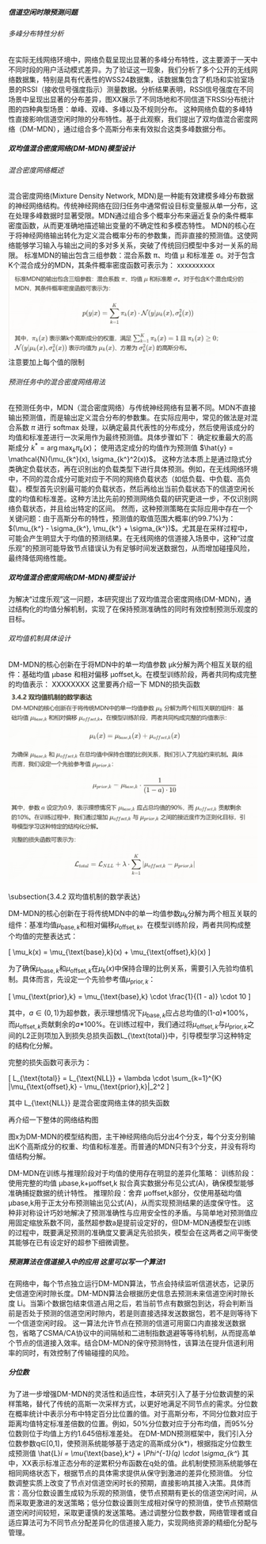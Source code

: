 ##### 信道空闲时隙预测问题
###### 多峰分布特性分析
在实际无线网络环境中，网络负载呈现出显著的多峰分布特性，这主要源于一天中不同时段的用户活动模式差异。为了验证这一现象，我们分析了多个公开的无线网络数据集，特别是具有代表性的WSS24数据集，该数据集包含了机场和实验室场景的RSSI（接收信号强度指示）测量数据。分析结果表明，RSSI信号强度在不同场景中呈现出显著的分布差异，图XX展示了不同场地和不同信道下RSSI分布统计图的四种典型场景：单峰、双峰、多峰以及不规则分布。
这种网络负载的多峰特性直接影响信道空闲时隙的分布特性。基于此观察，我们提出了双均值混合密度网络（DM-MDN），通过组合多个高斯分布来有效拟合这类多峰数据分布。

##### 双均值混合密度网络(DM-MDN)模型设计
###### 混合密度网络概述
混合密度网络(Mixture Density Network, MDN)是一种能有效建模多峰分布数据的神经网络结构。传统神经网络在回归任务中通常假设目标变量服从单一分布，这在处理多峰数据时显著受限。MDN通过组合多个概率分布来逼近复杂的条件概率密度函数，从而更准确地描述输出变量的不确定性和多模态特性。
MDN的核心在于将神经网络输出转化为定义混合概率分布的参数集，而非直接的预测值。这使网络能够学习输入与输出之间的多对多关系，突破了传统回归模型中多对一关系的局限。
标准MDN的输出包含三组参数：混合系数 π、均值 μ 和标准差 σ。对于包含K个混合成分的MDN，其条件概率密度函数可表示为：
xxxxxxxxxx
![alt text](image.png)
注意要加上每个值的限制
###### 预测任务中的混合密度网络用法
在预测任务中，MDN（混合密度网络）与传统神经网络有显著不同。MDN不直接输出预测值，而是输出定义混合分布的参数集。在实际应用中，常见的做法是对混合系数 $\pi$ 进行 softmax 处理，以确定最具代表性的分布成分，然后使用该成分的均值和标准差进行一次采用作为最终预测值。具体步骤如下：
确定权重最大的高斯成分 $k^* = \arg\max_k \pi_k(x)$；
使用选定成分的均值作为预测值 $\hat{y} = \mathcal{N}(\mu_{k^}(x), \sigma_{k^}^2(x))$。
这种方法本质上是通过隐式分类确定负载状态，再在识别出的负载类型下进行具体预测。例如，在无线网络环境中，不同的混合成分可能对应于不同的网络负载状态（如低负载、中负载、高负载）。模型首先识别最可能的负载状态，然后再给出当前负载状态下的信道空闲长度的均值和标准差。这种方法比先前的预测网络负载的研究更进一步，不仅识别网络负载状态，并且给出特定的区间。
然而，这种预测策略在实际应用中存在一个关键问题：由于高斯分布的特性，预测值的取值范围大概率(约99.7%)为：$(\mu_{k^} - \sigma_{k^}, \mu_{k^} + \sigma_{k^})$。尤其是在采样过程中，可能会产生明显大于均值的预测结果。在无线网络的信道接入场景中，这种“过度乐观”的预测可能导致节点错误认为有足够时间发送数据包，从而增加碰撞风险，最终降低网络性能。
##### 双均值混合密度网络(DM-MDN)模型设计
为解决“过度乐观”这一问题，本研究提出了双均值混合密度网络(DM-MDN)，通过结构化的均值分解机制，实现了在保持预测准确性的同时有效控制预测乐观度的目标。
###### 双均值机制具体设计
DM-MDN的核心创新在于将MDN中的单一均值参数 μk​ 分解为两个相互关联的组件：基础均值 μbase​ 和相对偏移 μoffset,k​。在模型训练阶段，两者共同构成完整的均值表示： XXXXXXXX
这里要再介绍一下 MDN的损失函数
![alt text](image-1.png)

\subsection{3.4.2 双均值机制的数学表达}

DM-MDN的核心创新在于将传统MDN中的单一均值参数$\mu_k$分解为两个相互关联的组件：基准均值$\mu_{\text{base},k}$和相对偏移$\mu_{\text{offset},k}$。在模型训练阶段，两者共同构成整个均值的完整表达式：

\[
\mu_k(x) = \mu_{\text{base},k}(x) + \mu_{\text{offset},k}(x)
\]

为了确保$\mu_{\text{base},k}$和$\mu_{\text{offset},k}$在$\mu_k(x)$中保持合理的比例关系，需要引入先验均值机制。具体而言，先设定一个先验参考值$\mu_{\text{prior},k}$：

\[
\mu_{\text{prior},k} = \mu_{\text{base},k} \cdot \frac{1}{(1 - a)} \cdot 10
\]

其中，$a \in (0,1)$为超参数，表示理想情况下$\mu_{\text{base},k}$应占总均值的(1-$a$)*100\%，而$\mu_{\text{offset},k}$贡献剩余的$a$*100\%。在训练过程中，我们通过将$\mu_{\text{offset},k}$与$\mu_{\text{prior},k}$之间的L2正则项加入到损失总损失函数L_{\text{total}}中，引导模型学习这种特定的结构化分解。

完整的损失函数可表示为：

\[
L_{\text{total}} = L_{\text{NLL}} + \lambda \cdot \sum_{k=1}^{K} \|\mu_{\text{offset},k} - \mu_{\text{prior},k}\|_2^2
\]

其中 L_{\text{NLL}} 是混合密度网络主体的损失函数


再介绍一下整体的网络结构图

图x为DM-MDN的模型结构图，主干神经网络向后分出4个分支，每个分支分别输出K个高斯成分的权重、均值和标准差。而普通的MDN只有3个分支，并没有将均值结构分解。

DM-MDN在训练与推理阶段对于均值的使用存在明显的差异化策略：
训练阶段：使用完整的均值 μbase,k+μoffset,k 拟合真实数据分布见公式(A)，确保模型能够准确捕捉数据的统计特性。
推理阶段：舍弃 μoffset,k部分，仅使用基础均值 μbase,k用于正太分布预测输出见公式(A)，从而实现预测结果的适度保守性。
这种非对称设计巧妙地解决了预测准确性与应用安全性的矛盾。与简单地对预测值应用固定缩放系数不同，虽然超参数a是提前设定好的，但DM-MDN通模型在训练的过程中，既要满足预测的准确度又要满足先验损失，模型会在这两者之间平衡使其能够在已有设定好的超参下细微调整。

##### 预测算法在信道接入中的应用   这里可以写一个算法1
在网络中，每个节点独立运行DM-MDN算法，节点会持续监听信道状态，记录历史信道空闲时隙长度。DM-MDN算法会根据历史信息去预测未来信道空闲时隙长度 Li。当第i个数据包结束信道占用之后，若当前节点有数据包到达，将会判断当前是否处于预测的信道空闲时隙内，若是则直接选择发送数据包，若不是则等待下一个信道空闲时段。
这一算法允许节点在预测的信道可用窗口内直接发送数据包，省略了CSMA/CA协议中的间隔帧和二进制指数退避等等待机制，从而提高单个节点的信道接入效率。结合DM-MDN的保守预测特性，该算法在提升信道利用率的同时，有效控制了传输碰撞的风险。

##### 分位数
<!-- 混合密度网络(MDN)在网络预测任务中的关键优势在于能够捕捉多峰分布特性，并基于当前网络状态提供概率化预测结果。传统预测方法通常简单地采用具有最大权重的高斯成分的均值和标准差进行一次采样，作为最终预测值。然而，这种随机采样虽然符合网络负载情况，但难以满足不同节点的差异化需求。为解决此问题，本研究提出了基于分位数调整的差异化接入策略，显著增强了DM-MDN模型在实际应用中的灵活性与适应性。 -->
为了进一步增强DM-MDN的灵活性和适应性，本研究引入了基于分位数调整的采样策略，替代了传统的高斯一次采样方式，以更好地满足不同节点的需求。分位数在概率统计中表示分布中特定百分比位置的值。对于高斯分布，不同分位数对应于距离均值特定标准差倍数的位置。例如，50%分位数对应于分布均值，而95%分位数则位于均值上方约1.645倍标准差处。
在DM-MDN预测框架中，我们引入分位数参数q∈[0,1]，使预测系统能够基于选定的高斯成分(k*)，根据指定分位数生成预测值
\hat{L}_i = \mu_{\text{base},k^*} + \Phi^{-1}(q) \cdot \sigma_{k^*}
其中，XX表示标准正态分布的逆累积分布函数在q处的值。此机制使预测系统能够在相同网络状态下，根据节点的具体需求提供从保守到激进的差异化预测值。
分位数调整实质上改变了节点对信道空闲时长的预期，直接影响其接入决策。具体而言：高分位数设置生成较为乐观的预测值，使节点预期有更长的信道空闲时间，从而采取更激进的发送策略；低分位数设置则生成相对保守的预测值，使节点预期信道空闲时间较短，采取更谨慎的发送策略。通过调整分位数参数，网络管理者或自适应算法可为不同节点分配差异化的信道接入能力，实现网络资源的精细化分配与管理。
